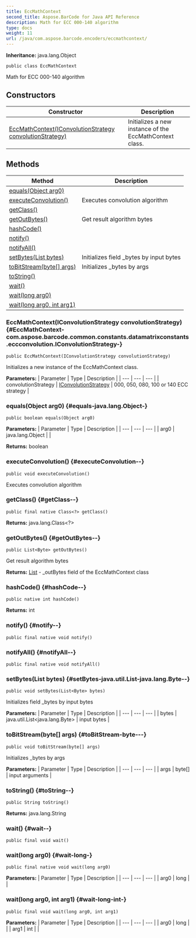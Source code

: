 ```yaml
---
title: EccMathContext
second_title: Aspose.BarCode for Java API Reference
description: Math for ECC 000-140 algorithm
type: docs
weight: 11
url: /java/com.aspose.barcode.encoders/eccmathcontext/
---
```

**Inheritance:**
java.lang.Object
```
public class EccMathContext
```

Math for ECC 000-140 algorithm
## Constructors

| Constructor | Description |
| --- | --- |
| [EccMathContext(IConvolutionStrategy convolutionStrategy)](#EccMathContext-com.aspose.barcode.common.constants.datamatrixconstants.eccconvolution.IConvolutionStrategy-) | Initializes a new instance of the  EccMathContext  class. |
## Methods

| Method | Description |
| --- | --- |
| [equals(Object arg0)](#equals-java.lang.Object-) |  |
| [executeConvolution()](#executeConvolution--) | Executes convolution algorithm |
| [getClass()](#getClass--) |  |
| [getOutBytes()](#getOutBytes--) | Get result algorithm bytes |
| [hashCode()](#hashCode--) |  |
| [notify()](#notify--) |  |
| [notifyAll()](#notifyAll--) |  |
| [setBytes(List<Byte> bytes)](#setBytes-java.util.List-java.lang.Byte--) | Initializes field \_bytes by input bytes |
| [toBitStream(byte[] args)](#toBitStream-byte---) | Initializes \_bytes by args |
| [toString()](#toString--) |  |
| [wait()](#wait--) |  |
| [wait(long arg0)](#wait-long-) |  |
| [wait(long arg0, int arg1)](#wait-long-int-) |  |
### EccMathContext(IConvolutionStrategy convolutionStrategy) {#EccMathContext-com.aspose.barcode.common.constants.datamatrixconstants.eccconvolution.IConvolutionStrategy-}
```
public EccMathContext(IConvolutionStrategy convolutionStrategy)
```


Initializes a new instance of the  EccMathContext  class.

**Parameters:**
| Parameter | Type | Description |
| --- | --- | --- |
| convolutionStrategy | [IConvolutionStrategy](../../com.aspose.barcode.common.constants.datamatrixconstants.eccconvolution/iconvolutionstrategy) | 000, 050, 080, 100 or 140 ECC strategy |

### equals(Object arg0) {#equals-java.lang.Object-}
```
public boolean equals(Object arg0)
```




**Parameters:**
| Parameter | Type | Description |
| --- | --- | --- |
| arg0 | java.lang.Object |  |

**Returns:**
boolean
### executeConvolution() {#executeConvolution--}
```
public void executeConvolution()
```


Executes convolution algorithm

### getClass() {#getClass--}
```
public final native Class<?> getClass()
```




**Returns:**
java.lang.Class<?>
### getOutBytes() {#getOutBytes--}
```
public List<Byte> getOutBytes()
```


Get result algorithm bytes

**Returns:**
[List](../../java.util/list) - \_outBytes field of the EccMathContext class
### hashCode() {#hashCode--}
```
public native int hashCode()
```




**Returns:**
int
### notify() {#notify--}
```
public final native void notify()
```




### notifyAll() {#notifyAll--}
```
public final native void notifyAll()
```




### setBytes(List<Byte> bytes) {#setBytes-java.util.List-java.lang.Byte--}
```
public void setBytes(List<Byte> bytes)
```


Initializes field \_bytes by input bytes

**Parameters:**
| Parameter | Type | Description |
| --- | --- | --- |
| bytes | java.util.List<java.lang.Byte> | input bytes |

### toBitStream(byte[] args) {#toBitStream-byte---}
```
public void toBitStream(byte[] args)
```


Initializes \_bytes by args

**Parameters:**
| Parameter | Type | Description |
| --- | --- | --- |
| args | byte[] | input arguments |

### toString() {#toString--}
```
public String toString()
```




**Returns:**
java.lang.String
### wait() {#wait--}
```
public final void wait()
```




### wait(long arg0) {#wait-long-}
```
public final native void wait(long arg0)
```




**Parameters:**
| Parameter | Type | Description |
| --- | --- | --- |
| arg0 | long |  |

### wait(long arg0, int arg1) {#wait-long-int-}
```
public final void wait(long arg0, int arg1)
```




**Parameters:**
| Parameter | Type | Description |
| --- | --- | --- |
| arg0 | long |  |
| arg1 | int |  |

